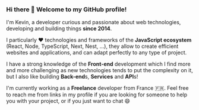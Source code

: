 ### Hi there 👋 Welcome to my GitHub profile!

I'm Kevin, a developer curious and passionate about web technologies, developing and building things **since 2014**.

I particularly ❤️ technologies and frameworks of the **JavaScript ecosystem** (React, Node, TypeScript, Next, Nest, ...),
they allow to create efficient websites and applications, and can adapt perfectly to any type of project.

I have a strong knowledge of the **Front-end** development which I find more and more challenging 
as new technologies tends to put the complexity on it, but I also like building **Back-end**s, **Services** and **API**s!

<!--
Today the perfect job for me is the one that allow me to work on both sides of an application, 
and contribute to the design and development of every single pieces of the project.
-->

I'm currently working as a **Freelance** developer from France 🇫🇷. 
Feel free to reach me from links in my profile if you are looking for someone 
to help you with your project, or if you just want to chat 😄
